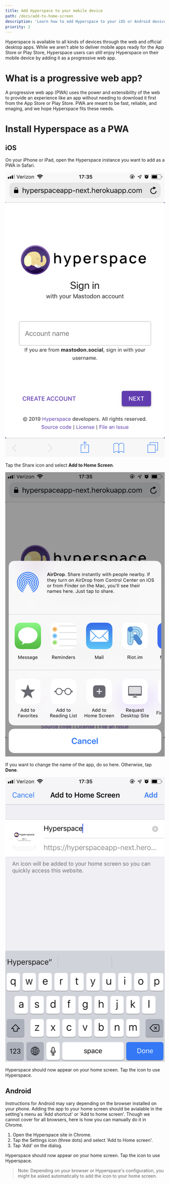 ```yaml
---
title: Add Hyperspace to your mobile device
path: /docs/add-to-home-screen
description: 'Learn how to add Hyperspace to your iOS or Android device as a progressive web app.'
priority: 2
---
```


Hyperspace is available to all kinds of devices through the web and official desktop apps. While we aren't able to deliver mobile apps ready for the App Store or Play Store, Hyperspace users can still enjoy Hyperspace on their mobile device by adding it as a progressive web app.

# What is a progressive web app?

A progressive web app (PWA) uses the power and extensibility of the web to provide an experience like an app without needing to download it first from the App Store or Play Store. PWA are meant to be fast, reliable, and enaging, and we hope Hyperspace fits these needs.

# Install Hyperspace as a PWA

## iOS
On your iPhone or iPad, open the Hyperspace instance you want to add as a PWA in Safari.

![image](../../../images/docs/add-to-home-screen/ios-1.png)

Tap the Share icon and select **Add to Home Screen**.

![image](../../../images/docs/add-to-home-screen/ios-2.png)

If you want to change the name of the app, do so here. Otherwise, tap **Done**.

![image](../../../images/docs/add-to-home-screen/ios-3.png)

Hyperspace should now appear on your home screen. Tap the icon to use Hyperspace.

## Android
Instructions for Android may vary depending on the browser installed on your phone. Adding the app to your home screen should be avialable in the setting's menu as 'Add shortcut' or 'Add to home screen'. Though we cannot cover for all browsers, here is how you can manually do it in Chrome.

1. Open the Hyperspace site in Chrome.
2. Tap the Settings icon (three dots) and select 'Add to Home screen'.
3. Tap 'Add' on the dialog.

Hyperspace should now appear on your home screen. Tap the icon to use Hyperspace.

> Note: Depending on your browser or Hyperspace's configuration, you might be asked automatically to add the icon to your home screen.